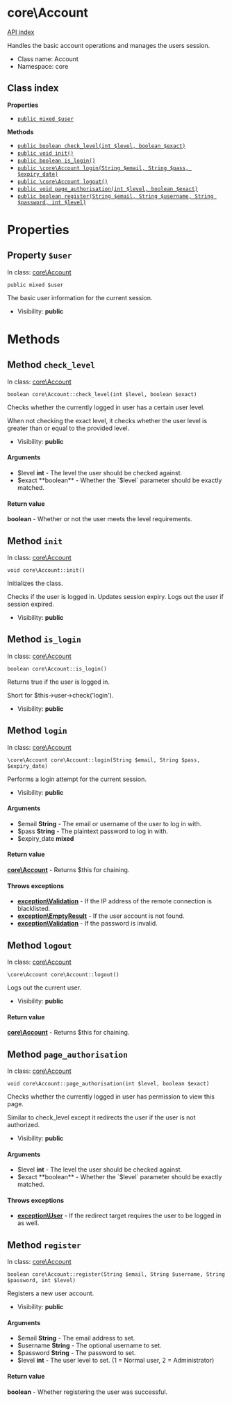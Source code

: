 # core\Account
[API index](../API-index.md)

Handles the basic account operations and manages the users session.




* Class name: Account
* Namespace: core




## Class index

**Properties**
* [`public mixed $user`](#property-user)

**Methods**
* [`public boolean check_level(int $level, boolean $exact)`](#method-check_level)
* [`public void init()`](#method-init)
* [`public boolean is_login()`](#method-is_login)
* [`public \core\Account login(String $email, String $pass, $expiry_date)`](#method-login)
* [`public \core\Account logout()`](#method-logout)
* [`public void page_authorisation(int $level, boolean $exact)`](#method-page_authorisation)
* [`public boolean register(String $email, String $username, String $password, int $level)`](#method-register)







# Properties


## Property `$user`
In class: [core\Account](#top)

```
public mixed $user
```

The basic user information for the current session.



* Visibility: **public**


# Methods


## Method `check_level`
In class: [core\Account](#top)

```
boolean core\Account::check_level(int $level, boolean $exact)
```

Checks whether the currently logged in user has a certain user level.

When not checking the exact level,
it checks whether the user level is greater than or equal to the provided level.

* Visibility: **public**

#### Arguments

* $level **int** - The level the user should be checked against.
* $exact **boolean** - Whether the `$level` parameter should be exactly matched.


#### Return value

**boolean** - Whether or not the user meets the level requirements.







## Method `init`
In class: [core\Account](#top)

```
void core\Account::init()
```

Initializes the class.

Checks if the user is logged in.
Updates session expiry.
Logs out the user if session expired.

* Visibility: **public**






## Method `is_login`
In class: [core\Account](#top)

```
boolean core\Account::is_login()
```

Returns true if the user is logged in.

Short for $this-&gt;user-&gt;check('login').

* Visibility: **public**






## Method `login`
In class: [core\Account](#top)

```
\core\Account core\Account::login(String $email, String $pass, $expiry_date)
```

Performs a login attempt for the current session.



* Visibility: **public**

#### Arguments

* $email **String** - The email or username of the user to log in with.
* $pass **String** - The plaintext password to log in with.
* $expiry_date **mixed**


#### Return value

**[core\Account](../core/Account.md)** - Returns $this for chaining.




#### Throws exceptions

* **[exception\Validation](../exception/Validation.md)** - If the IP address of the remote connection is blacklisted.
* **[exception\EmptyResult](../exception/EmptyResult.md)** - If the user account is not found.
* **[exception\Validation](../exception/Validation.md)** - If the password is invalid.




## Method `logout`
In class: [core\Account](#top)

```
\core\Account core\Account::logout()
```

Logs out the current user.



* Visibility: **public**


#### Return value

**[core\Account](../core/Account.md)** - Returns $this for chaining.







## Method `page_authorisation`
In class: [core\Account](#top)

```
void core\Account::page_authorisation(int $level, boolean $exact)
```

Checks whether the currently logged in user has permission to view this page.

Similar to check_level except it redirects the user if the user is not authorized.

* Visibility: **public**

#### Arguments

* $level **int** - The level the user should be checked against.
* $exact **boolean** - Whether the `$level` parameter should be exactly matched.



#### Throws exceptions

* **[exception\User](../exception/User.md)** - If the redirect target requires the user to be logged in as well.




## Method `register`
In class: [core\Account](#top)

```
boolean core\Account::register(String $email, String $username, String $password, int $level)
```

Registers a new user account.



* Visibility: **public**

#### Arguments

* $email **String** - The email address to set.
* $username **String** - The optional username to set.
* $password **String** - The password to set.
* $level **int** - The user level to set. (1 = Normal user, 2 = Administrator)


#### Return value

**boolean** - Whether registering the user was successful.






